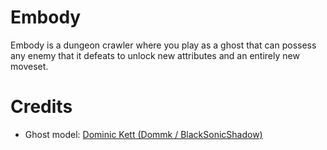 # Embody

Embody is a dungeon crawler where you play as a ghost that can possess any enemy that it defeats to unlock new attributes and an entirely new moveset.

# Credits

- Ghost model: [Dominic Kett (Dommk / BlackSonicShadow)](https://www.cgtrader.com/free-3d-models/character/fantasy/ghost-11a024a0-ecbc-4b17-aa26-9cab5ce2e7b4)
